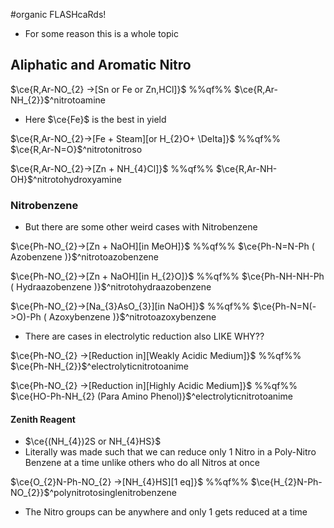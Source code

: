 #organic  FLASHcaRds!

- For some reason this is a whole topic

## Aliphatic and Aromatic Nitro

$\ce{R,Ar-NO_{2} ->[Sn or Fe or Zn,HCl]}$ %%qf%% $\ce{R,Ar-NH_{2}}$^nitrotoamine

- Here $\ce{Fe}$ is the best in yield

$\ce{R,Ar-NO_{2}->[Fe + Steam][or H_{2}O+ \Delta]}$ %%qf%% $\ce{R,Ar-N=O}$^nitrotonitroso

$\ce{R,Ar-NO_{2}->[Zn + NH_{4}Cl]}$ %%qf%% $\ce{R,Ar-NH-OH}$^nitrotohydroxyamine

### Nitrobenzene

- But there are some other weird cases with Nitrobenzene

$\ce{Ph-NO_{2}->[Zn + NaOH][in MeOH]}$ %%qf%% $\ce{Ph-N=N-Ph ( Azobenzene )}$^nitrotoazobenzene

$\ce{Ph-NO_{2}->[Zn + NaOH][in H_{2}O]}$ %%qf%% $\ce{Ph-NH-NH-Ph ( Hydraazobenzene )}$^nitrotohydraazobenzene

$\ce{Ph-NO_{2}->[Na_{3}AsO_{3}][in NaOH]}$ %%qf%% $\ce{Ph-N=N(->O)-Ph ( Azoxybenzene )}$^nitrotoazoxybenzene

- There are cases in electrolytic reduction also LIKE WHY??

$\ce{Ph-NO_{2} ->[Reduction in][Weakly Acidic Medium]}$ %%qf%% $\ce{Ph-NH_{2}}$^electrolyticnitrotoanime

$\ce{Ph-NO_{2} ->[Reduction in][Highly Acidic Medium]}$ %%qf%% $\ce{HO-Ph-NH_{2} (Para Amino Phenol)}$^electrolyticnitrotoanime

#### Zenith Reagent

- $\ce{(NH_{4})2S or NH_{4}HS}$
- Literally was made such that we can reduce only 1 Nitro in a Poly-Nitro Benzene at a time unlike others who do all Nitros at once

$\ce{O_{2}N-Ph-NO_{2} ->[NH_{4}HS][1 eq]}$ %%qf%% $\ce{H_{2}N-Ph-NO_{2}}$^polynitrotosinglenitrobenzene

- The Nitro groups can be anywhere and only 1 gets reduced at a time